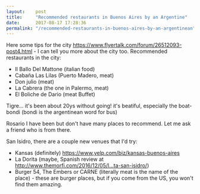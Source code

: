 ```yaml
---
layout:    post
title:     "Recommended restaurants in Buenos Aires by an Argentine"
date:      2017-08-17 17:28:36
permalink: "/recommended-restaurants-in-buenos-aires-by-an-argentinean"
---
```


Here some tips for the city https://www.flyertalk.com/forum/26512093-post4.html - I can tell you more about the city too. Recommended restaurants in the city:
- Il Ballo Del Mattone (italian food)
- Cabaña Las Lilas (Puerto Madero, meat)
- Don julio (meat)
- La Cabrera (the one in Palermo, meat)
- El Boliche de Dario (meat Buffet)

Tigre... it's been about 20ys without going! it's beatiful, especially the boat-bondi (bondi is the argentinean word for bus)

Rosario I have been but don't have many places to recommend. Let me ask a friend who is from there.

San Isidro, there are a couple new venues that I'd try:
- Kansas (definitely) https://www.yelp.com/biz/kansas-buenos-aires
- La Dorita (maybe, Spanish review at http://www.themorfi.com/2016/12/05/l...ta-san-isidro/)
- Burger 54, The Embers or CARNE (literally meat is the name of the place) - these are burger places, but if you come from the US, you won't find them amazing.
